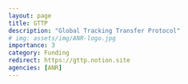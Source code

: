 ```yaml
---
layout: page
title: GTTP
description: "Global Tracking Transfer Protocol"
# img: assets/img/ANR-logo.jpg
importance: 3
category: Funding
redirect: https://gttp.notion.site
agencies: [ANR]
---
```


